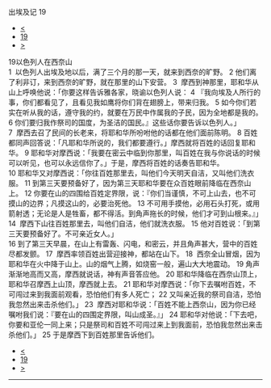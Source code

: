 ﻿





 出埃及记 19




* [<](bible/EXO18.md)
* [19](bible/EXO.md)
* [>](bible/EXO20.md)



 
19以色列人在西奈山  
1  以色列人出埃及地以后，满了三个月的那一天，就来到西奈的旷野。 
2 他们离了利非订，来到西奈的旷野，就在那里的山下安营。 
3  摩西到神那里，耶和华从山上呼唤他说：「你要这样告诉雅各家，晓谕以色列人说： 
4 『我向埃及人所行的事，你们都看见了，且看见我如鹰将你们背在翅膀上，带来归我。 
5 如今你们若实在听从我的话，遵守我的约，就要在万民中作属我的子民，因为全地都是我的。 
6 你们要归我作祭司的国度，为圣洁的国民。』这些话你要告诉以色列人。」  
7  摩西去召了民间的长老来，将耶和华所吩咐他的话都在他们面前陈明。 
8 百姓都同声回答说：「凡耶和华所说的，我们都要遵行。」摩西就将百姓的话回复耶和华。 
9 耶和华对摩西说：「我要在密云中临到你那里，叫百姓在我与你说话的时候可以听见，也可以永远信你了。」于是，摩西将百姓的话奏告耶和华。  
10 耶和华又对摩西说：「你往百姓那里去，叫他们今天明天自洁，又叫他们洗衣服。 
11 到第三天要预备好了，因为第三天耶和华要在众百姓眼前降临在西奈山上。 
12 你要在山的四围给百姓定界限，说：『你们当谨慎，不可上山去，也不可摸山的边界；凡摸这山的，必要治死他。 
13 不可用手摸他，必用石头打死，或用箭射透；无论是人是牲畜，都不得活。到角声拖长的时候，他们才可到山根来。』」 
14  摩西下山往百姓那里去，叫他们自洁，他们就洗衣服。 
15 他对百姓说：「到第三天要预备好了。不可亲近女人。」  
16 到了第三天早晨，在山上有雷轰、闪电，和密云，并且角声甚大，营中的百姓尽都发颤。 
17  摩西率领百姓出营迎接神，都站在山下。 
18  西奈全山冒烟，因为耶和华在火中降于山上。山的烟气上腾，如烧窑一般，遍山大大地震动。 
19 角声渐渐地高而又高，摩西就说话，神有声音答应他。 
20 耶和华降临在西奈山顶上，耶和华召摩西上山顶，摩西就上去。 
21 耶和华对摩西说：「你下去嘱咐百姓，不可闯过来到我面前观看，恐怕他们有多人死亡； 
22 又叫亲近我的祭司自洁，恐怕我忽然出来击杀他们。」 
23  摩西对耶和华说：「百姓不能上西奈山，因为你已经嘱咐我们说：『要在山的四围定界限，叫山成圣。』」 
24 耶和华对他说：「下去吧，你要和亚伦一同上来；只是祭司和百姓不可闯过来上到我面前，恐怕我忽然出来击杀他们。」 
25 于是摩西下到百姓那里告诉他们。 
* [<](bible/EXO18.md)
* [19](bible/EXO.md)
* [>](bible/EXO20.md)





---









